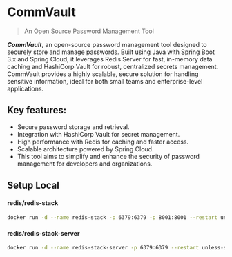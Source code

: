 # CommVault
> An Open Source Password Management Tool

**_CommVault_**, an open-source password management tool designed to securely store and manage passwords. Built using Java with Spring Boot 3.x and Spring Cloud, it leverages Redis Server for fast, in-memory data caching and HashiCorp Vault for robust, centralized secrets management. CommVault provides a highly scalable, secure solution for handling sensitive information, ideal for both small teams and enterprise-level applications.

## Key features:

- Secure password storage and retrieval.
- Integration with HashiCorp Vault for secret management.
- High performance with Redis for caching and faster access.
- Scalable architecture powered by Spring Cloud.
- This tool aims to simplify and enhance the security of password management for developers and organizations.

## Setup Local

#### redis/redis-stack

```sh
docker run -d --name redis-stack -p 6379:6379 -p 8001:8001 --restart unless-stopped -e REDIS_ARGS="--requirepass admin --protected-mode yes --save 60 1000 --appendonly yes --loglevel warning" -e REDISTIMESERIES_ARGS="RETENTION_POLICY=20" redis/redis-stack:6.2.6-v17
```

#### redis/redis-stack-server

```sh
docker run -d --name redis-stack-server -p 6379:6379 --restart unless-stopped -e REDIS_ARGS="--requirepass admin --protected-mode yes --save 60 1000 --appendonly yes --loglevel warning" -e REDISTIMESERIES_ARGS="RETENTION_POLICY=20" redis/redis-stack-server:6.2.6-v17
```